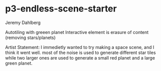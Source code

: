 # p3-endless-scene-starter
Jeremy Dahlberg

Autotiling with greeen planet
Interactive element is erasure of content (removing stars/planets)

Artist Statement:  I immedietly wanted to try making a space scene, and I think it went well.  most of the noise is used to generate different star tiles while two larger ones are used to generate a small red planet and a large green planet.
